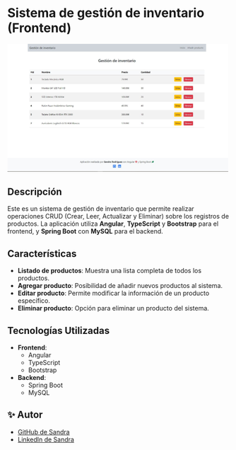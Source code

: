 # Sistema de gestión de inventario (Frontend)

<img src="./src/assets/Desktop-app.JPG" alt="Captura de Pantalla de la Aplicación" width="500"/>

## Descripción

Este es un sistema de gestión de inventario que permite realizar operaciones CRUD (Crear, Leer, Actualizar y Eliminar) sobre los registros de productos. La aplicación utiliza **Angular**, **TypeScript** y **Bootstrap** para el frontend, y **Spring Boot** con **MySQL** para el backend.

## Características

- **Listado de productos**: Muestra una lista completa de todos los productos.
- **Agregar producto**: Posibilidad de añadir nuevos productos al sistema.
- **Editar producto**: Permite modificar la información de un producto específico.
- **Eliminar producto**: Opción para eliminar un producto del sistema.

## Tecnologías Utilizadas

- **Frontend**:
  - Angular
  - TypeScript
  - Bootstrap
- **Backend**:
  - Spring Boot
  - MySQL

## ✨ Autor

- [GitHub de Sandra](https://github.com/srdgz)
- [LinkedIn de Sandra](https://www.linkedin.com/in/sandra-rodriguez-reyes/)
